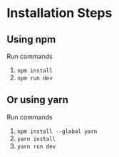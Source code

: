# Installation Steps

## Using npm

Run commands

1. `npm install`
2. `npm run dev`

## Or using yarn

Run commands

1. `npm install --global yarn`
2. `yarn install`
3. `yarn run dev`
